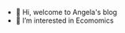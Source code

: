 - 👋 Hi, welcome to Angela's blog
- 👀 I’m interested in Ecomomics
  

<!---
Angela0131/Angela0131 is a ✨ special ✨ repository because its `README.md` (this file) appears on your GitHub profile.
You can click the Preview link to take a look at your changes.
--->

